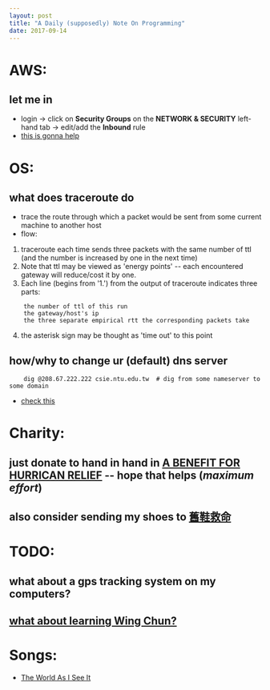 ```yaml
---
layout: post
title: "A Daily (supposedly) Note On Programming"
date: 2017-09-14
---
```


# AWS:
## let me in
- login -> click on __Security Groups__ on the __NETWORK & SECURITY__ left-hand tab -> edit/add the __Inbound__ rule
- [this is gonna help](http://www.techinfected.net/2016/09/run-pyton-simplehttpserver-on-amazon-aws-ec2.html)

# OS:
## what does __traceroute__ do
- trace the route through which a packet would be sent from some current machine to another host
- flow:
1. traceroute each time sends three packets with the same number of ttl (and the number is increased by one in the next time) 
2. Note that ttl may be viewed as 'energy points' -- each encountered gateway will reduce/cost it by one.
3. Each line (begins from '1.') from the output of traceroute indicates three parts:
```
    the number of ttl of this run
    the gateway/host's ip
    the three separate empirical rtt the corresponding packets take
```
4. the asterisk sign may be thought as 'time out' to this point

## how/why to change ur (default) dns server
```
    dig @208.67.222.222 csie.ntu.edu.tw  # dig from some nameserver to some domain
```
- [check this](https://computers.tutsplus.com/tutorials/how-to-change-your-dns-for-safer-faster-browsing--mac-61232)

# Charity:
## just donate to __hand in hand__ in [A BENEFIT FOR HURRICAN RELIEF](https://handinhand2017.com/) -- hope that helps (*maximum effort*)
## also consider sending my shoes to [舊鞋救命](http://www.step30.org/)


# TODO:
## what about a gps tracking system on my computers?
## [what about learning Wing Chun?](https://wego.here.com/directions/mix//World-Lo-Man-Kam-Wing-Chun-Kung-Fu-Federation%E4%B8%96%E7%95%8C-%E7%9B%A7%E6%96%87%E9%8C%A6%E8%A9%A0%E6%98%A5%E6%8B%B3%E7%B8%BD%E6%9C%83,-%E5%85%AB%E5%BE%B7%E8%B7%AF%E4%B8%89%E6%AE%B512%E5%B7%B751%E5%BC%8431%E8%99%9F4%E6%A8%93,-105-Taipei,-Taiwan:e-eyJuYW1lIjoiV29ybGQgTG8gTWFuIEthbSBXaW5nIENodW4gS3VuZyBGdSBGZWRlcmF0aW9uXHU0ZTE2XHU3NTRjIFx1NzZlN1x1NjU4N1x1OTMyNlx1OGE2MFx1NjYyNVx1NjJmM1x1N2UzZFx1NjcwMyIsImFkZHJlc3MiOiIxMDUgXHU1M2YwXHU1MzE3XHU1ZTAyXHU1MTZiXHU1ZmI3XHU4ZGVmXHU0ZTA5XHU2YmI1MTJcdTVkZjc1MVx1NWYwNDMxXHU4NjVmNFx1NmExMyIsImxhdGl0dWRlIjoyNS4wNDYyNDg4NzI0MjksImxvbmdpdHVkZSI6MTIxLjU1MjExODcxMzk2LCJwcm92aWRlck5hbWUiOiJmYWNlYm9vayIsInByb3ZpZGVySWQiOjMxNDI4MjE1NTMwODAyNn0=?map=25.04625,121.55212,15,normal&fb_locale=zh_TW)

# Songs:
- [The World As I See It](https://www.azlyrics.com/lyrics/jasonmraz/theworldasiseeit.html)
